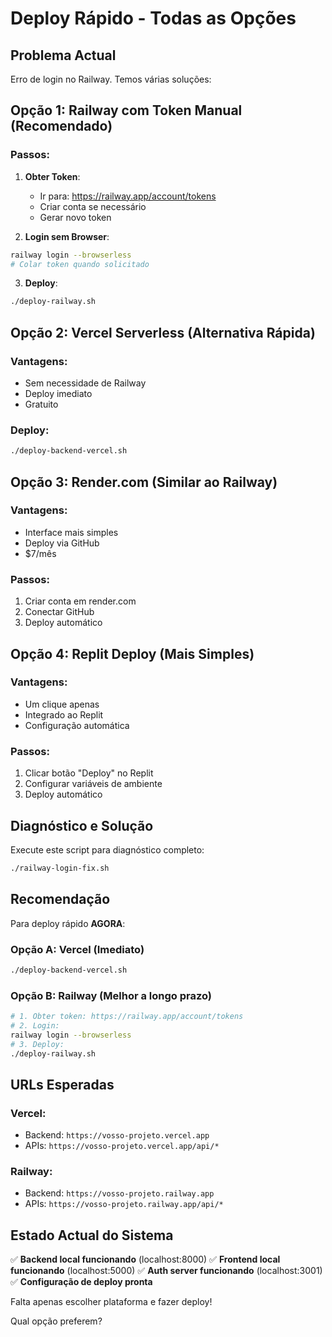 # Deploy Rápido - Todas as Opções

## Problema Actual
Erro de login no Railway. Temos várias soluções:

## Opção 1: Railway com Token Manual (Recomendado)

### Passos:
1. **Obter Token**:
   - Ir para: https://railway.app/account/tokens
   - Criar conta se necessário
   - Gerar novo token

2. **Login sem Browser**:
```bash
railway login --browserless
# Colar token quando solicitado
```

3. **Deploy**:
```bash
./deploy-railway.sh
```

## Opção 2: Vercel Serverless (Alternativa Rápida)

### Vantagens:
- Sem necessidade de Railway
- Deploy imediato
- Gratuito

### Deploy:
```bash
./deploy-backend-vercel.sh
```

## Opção 3: Render.com (Similar ao Railway)

### Vantagens:
- Interface mais simples
- Deploy via GitHub
- $7/mês

### Passos:
1. Criar conta em render.com
2. Conectar GitHub
3. Deploy automático

## Opção 4: Replit Deploy (Mais Simples)

### Vantagens:
- Um clique apenas
- Integrado ao Replit
- Configuração automática

### Passos:
1. Clicar botão "Deploy" no Replit
2. Configurar variáveis de ambiente
3. Deploy automático

## Diagnóstico e Solução

Execute este script para diagnóstico completo:
```bash
./railway-login-fix.sh
```

## Recomendação

Para deploy rápido **AGORA**:

### Opção A: Vercel (Imediato)
```bash
./deploy-backend-vercel.sh
```

### Opção B: Railway (Melhor a longo prazo)
```bash
# 1. Obter token: https://railway.app/account/tokens
# 2. Login:
railway login --browserless
# 3. Deploy:
./deploy-railway.sh
```

## URLs Esperadas

### Vercel:
- Backend: `https://vosso-projeto.vercel.app`
- APIs: `https://vosso-projeto.vercel.app/api/*`

### Railway:
- Backend: `https://vosso-projeto.railway.app`
- APIs: `https://vosso-projeto.railway.app/api/*`

## Estado Actual do Sistema

✅ **Backend local funcionando** (localhost:8000)
✅ **Frontend local funcionando** (localhost:5000)
✅ **Auth server funcionando** (localhost:3001)
✅ **Configuração de deploy pronta**

Falta apenas escolher plataforma e fazer deploy!

Qual opção preferem?